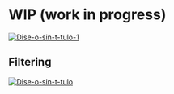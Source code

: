 <h1>WIP (work in progress)</h1>

<a href="https://ibb.co/Fst0xXD"><img src="https://i.ibb.co/N1zmVry/Dise-o-sin-t-tulo-1.png" alt="Dise-o-sin-t-tulo-1" border="0" /></a>

<h2>Filtering</h2>

<a href="https://ibb.co/TtstN6t"><img src="https://i.ibb.co/2dTdpxd/Dise-o-sin-t-tulo.png" alt="Dise-o-sin-t-tulo" border="0" /></a>
